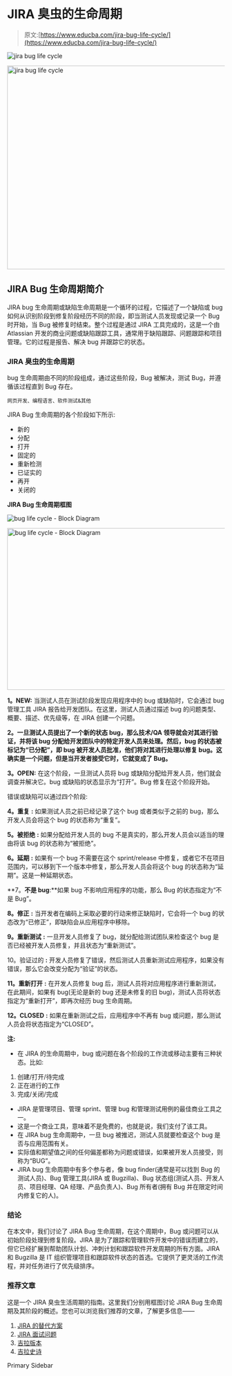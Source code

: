 # JIRA 臭虫的生命周期

> 原文:[https://www.educba.com/jira-bug-life-cycle/](https://www.educba.com/jira-bug-life-cycle/)

![jira bug life cycle](../Images/dd8e7543a1557b3fb00553ee7369e6d1.png)

<noscript><img class="alignnone size-full wp-image-302685" src="../Images/dd8e7543a1557b3fb00553ee7369e6d1.png" alt="jira bug life cycle" width="855" height="471" srcset="https://cdn.educba.com/academy/wp-content/uploads/2020/02/jira-bug-life-cycle.jpg 855w, https://cdn.educba.com/academy/wp-content/uploads/2020/02/jira-bug-life-cycle-300x165.jpg 300w, https://cdn.educba.com/academy/wp-content/uploads/2020/02/jira-bug-life-cycle-768x423.jpg 768w" sizes="(max-width: 855px) 100vw, 855px" data-original-src="https://cdn.educba.com/academy/wp-content/uploads/2020/02/jira-bug-life-cycle.jpg"/></noscript>

## JIRA Bug 生命周期简介

JIRA bug 生命周期或缺陷生命周期是一个循环的过程，它描述了一个缺陷或 bug 如何从识别阶段到修复阶段经历不同的阶段，即当测试人员发现或记录一个 Bug 时开始，当 Bug 被修复时结束。整个过程是通过 JIRA 工具完成的，这是一个由 Atlassian 开发的商业问题或缺陷跟踪工具，通常用于缺陷跟踪、问题跟踪和项目管理。它的过程是报告、解决 bug 并跟踪它的状态。

### JIRA 臭虫的生命周期

bug 生命周期由不同的阶段组成，通过这些阶段，Bug 被解决，测试 Bug，并遵循该过程直到 Bug 存在。

<small>网页开发、编程语言、软件测试&其他</small>

JIRA Bug 生命周期的各个阶段如下所示:

*   新的
*   分配
*   打开
*   固定的
*   重新检测
*   已证实的
*   再开
*   关闭的

**JIRA Bug 生命周期框图**

![bug life cycle - Block Diagram](../Images/026e16fb4cbd2c735eed35c0a3bfac19.png)

<noscript><img class="alignnone wp-image-302686 size-full" src="../Images/026e16fb4cbd2c735eed35c0a3bfac19.png" alt="bug life cycle - Block Diagram" width="508" height="374" srcset="https://cdn.educba.com/academy/wp-content/uploads/2020/02/bug-life-cycle.jpg 508w, https://cdn.educba.com/academy/wp-content/uploads/2020/02/bug-life-cycle-300x221.jpg 300w" sizes="(max-width: 508px) 100vw, 508px" data-original-src="https://cdn.educba.com/academy/wp-content/uploads/2020/02/bug-life-cycle.jpg"/></noscript>

**1。NEW:** 当测试人员在测试阶段发现应用程序中的 bug 或缺陷时，它会通过 bug 管理工具 JIRA 报告给开发团队。在这里，测试人员通过描述 bug 的问题类型、概要、描述、优先级等，在 JIRA 创建一个问题。

**2。一旦测试人员提出了一个新的状态 bug，那么技术/QA 领导就会对其进行验证，并将该 bug 分配给开发团队中的特定开发人员来处理。然后，bug 的状态被标记为“已分配”，即 bug 被开发人员批准，他们将对其进行处理以修复 bug。这确实是一个问题，但是当开发者接受它时，它就变成了 Bug。**

**3。OPEN:** 在这个阶段，一旦测试人员将 bug 或缺陷分配给开发人员，他们就会调查并解决它。bug 或缺陷的状态显示为“打开”。Bug 修复在这个阶段开始。

错误或缺陷可以通过四个阶段:

**4。重复** **:** 如果测试人员之前已经记录了这个 bug 或者类似于之前的 bug，那么开发人员会将这个 bug 的状态称为“重复”。

**5。被拒绝** **:** 如果分配给开发人员的 bug 不是真实的，那么开发人员会以适当的理由将该 bug 的状态称为“被拒绝”。

**6。延期** **:** 如果有一个 bug 不需要在这个 sprint/release 中修复，或者它不在项目范围内，可以移到下一个版本中修复，那么开发人员会将这个 bug 的状态称为“延期”。这是一种延期状态。

**7。**不是 bug**:**如果 bug 不影响应用程序的功能，那么 Bug 的状态指定为“不是 Bug”。

**8。修正** **:** 当开发者在编码上采取必要的行动来修正缺陷时，它会将一个 bug 的状态改为“已修正”，即缺陷会从应用程序中移除。

**9。重新测试** **:** 一旦开发人员修复了 bug，就分配给测试团队来检查这个 bug 是否已经被开发人员修复，并且状态为“重新测试”。

10。验证过的 **:** 开发人员修复了错误，然后测试人员重新测试应用程序，如果没有错误，那么它会改变分配为“验证”的状态。

**11。重新打开** **:** 在开发人员修复 bug 后，测试人员将对应用程序进行重新测试，在此期间，如果有 bug(无论是新的 bug 还是未修复的旧 bug)，测试人员将状态指定为“重新打开”，即再次经历 bug 生命周期。

**12。CLOSED** **:** 如果在重新测试之后，应用程序中不再有 bug 或问题，那么测试人员会将状态指定为“CLOSED”。

**注:**

*   在 JIRA 的生命周期中，bug 或问题在各个阶段的工作流或移动主要有三种状态。比如:

1.  创建/打开/待完成
2.  正在进行的工作
3.  完成/关闭/完成

*   JIRA 是管理项目、管理 sprint、管理 bug 和管理测试用例的最佳商业工具之一。
*   这是一个商业工具，意味着不是免费的，也就是说，我们支付了该工具。
*   在 JIRA bug 生命周期中，一旦 bug 被推迟，测试人员就要检查这个 bug 是否与应用范围有关。
*   实际值和期望值之间的任何偏差都称为问题或错误，如果被开发人员接受，则称为“BUG”。
*   JIRA bug 生命周期中有多个参与者，像 bug finder(通常是可以找到 Bug 的测试人员)、Bug 管理工具(JIRA 或 Bugzilla)、Bug 状态组(测试人员、开发人员、项目经理、QA 经理、产品负责人)、Bug 所有者(拥有 Bug 并在限定时间内修复它的人)。

### 结论

在本文中，我们讨论了 JIRA Bug 生命周期，在这个周期中，Bug 或问题可以从初始阶段处理到修复阶段。JIRA 是为了跟踪和管理软件开发中的错误而建立的，但它已经扩展到帮助团队计划、冲刺计划和跟踪软件开发周期的所有方面。JIRA 和 Bugzilla 是 IT 组织管理项目和跟踪软件状态的首选。它提供了更灵活的工作流程，并对任务进行了优先级排序。

### 推荐文章

这是一个 JIRA 臭虫生活周期的指南。这里我们分别用框图讨论 JIRA Bug 生命周期及其阶段的概述。您也可以浏览我们推荐的文章，了解更多信息——

1.  [JIRA 的替代方案](https://www.educba.com/jira-alternatives/)
2.  [JIRA 面试问题](https://www.educba.com/jira-interview-questions/)
3.  [吉拉版本](https://www.educba.com/jira-versions/)
4.  [吉拉史诗](https://www.educba.com/jira-epic/)

<footer class="entry-footer">

<aside class="sidebar sidebar-primary widget-area" role="complementary" aria-label="Primary Sidebar">Primary Sidebar</aside>

</footer>